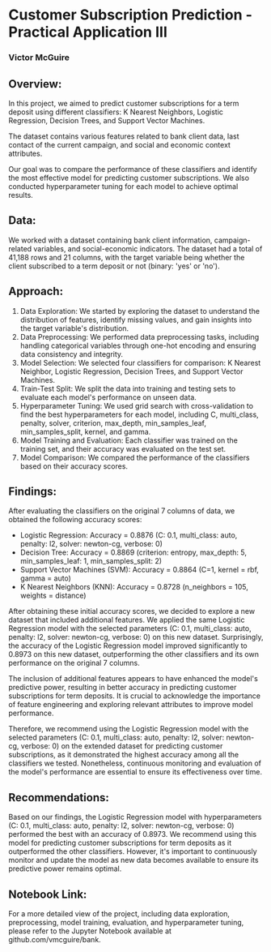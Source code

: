 # Customer Subscription Prediction - Practical Application III
### Victor McGuire

## Overview:
In this project, we aimed to predict customer subscriptions for a term deposit using different classifiers: K Nearest Neighbors, Logistic Regression, Decision Trees, and Support Vector Machines. 

The dataset contains various features related to bank client data, last contact of the current campaign, and social and economic context attributes. 

Our goal was to compare the performance of these classifiers and identify the most effective model for predicting customer subscriptions. We also conducted hyperparameter tuning for each model to achieve optimal results.

## Data:
We worked with a dataset containing bank client information, campaign-related variables, and social-economic indicators. The dataset had a total of 41,188 rows and 21 columns, with the target variable being whether the client subscribed to a term deposit or not (binary: 'yes' or 'no').

## Approach:
1. Data Exploration: We started by exploring the dataset to understand the distribution of features, identify missing values, and gain insights into the target variable's distribution.
2. Data Preprocessing: We performed data preprocessing tasks, including handling categorical variables through one-hot encoding and ensuring data consistency and integrity.
3. Model Selection: We selected four classifiers for comparison: K Nearest Neighbor, Logistic Regression, Decision Trees, and Support Vector Machines.
4. Train-Test Split: We split the data into training and testing sets to evaluate each model's performance on unseen data.
5. Hyperparameter Tuning: We used grid search with cross-validation to find the best hyperparameters for each model, including C, multi_class, penalty, solver, criterion, max_depth, min_samples_leaf, min_samples_split, kernel, and gamma.
6. Model Training and Evaluation: Each classifier was trained on the training set, and their accuracy was evaluated on the test set.
7. Model Comparison: We compared the performance of the classifiers based on their accuracy scores.

## Findings:
After evaluating the classifiers on the original 7 columns of data, we obtained the following accuracy scores:

* Logistic Regression: Accuracy = 0.8876 (C: 0.1, multi_class: auto, penalty: l2, solver: newton-cg, verbose: 0)
* Decision Tree: Accuracy = 0.8869 (criterion: entropy, max_depth: 5, min_samples_leaf: 1, min_samples_split: 2)
* Support Vector Machines (SVM): Accuracy = 0.8864 (C=1, kernel = rbf, gamma = auto)
* K Nearest Neighbors (KNN): Accuracy = 0.8728 (n_neighbors = 105, weights = distance)

After obtaining these initial accuracy scores, we decided to explore a new dataset that included additional features. We applied the same Logistic Regression model with the selected parameters (C: 0.1, multi_class: auto, penalty: l2, solver: newton-cg, verbose: 0) on this new dataset. Surprisingly, the accuracy of the Logistic Regression model improved significantly to 0.8973 on this new dataset, outperforming the other classifiers and its own performance on the original 7 columns.

The inclusion of additional features appears to have enhanced the model's predictive power, resulting in better accuracy in predicting customer subscriptions for term deposits. It is crucial to acknowledge the importance of feature engineering and exploring relevant attributes to improve model performance.

Therefore, we recommend using the Logistic Regression model with the selected parameters (C: 0.1, multi_class: auto, penalty: l2, solver: newton-cg, verbose: 0) on the extended dataset for predicting customer subscriptions, as it demonstrated the highest accuracy among all the classifiers we tested. Nonetheless, continuous monitoring and evaluation of the model's performance are essential to ensure its effectiveness over time.

## Recommendations:
Based on our findings, the Logistic Regression model with hyperparameters (C: 0.1, multi_class: auto, penalty: l2, solver: newton-cg, verbose: 0) performed the best with an accuracy of 0.8973. We recommend using this model for predicting customer subscriptions for term deposits as it outperformed the other classifiers. However, it's important to continuously monitor and update the model as new data becomes available to ensure its predictive power remains optimal.

## Notebook Link:
For a more detailed view of the project, including data exploration, preprocessing, model training, evaluation, and hyperparameter tuning, please refer to the Jupyter Notebook available at github.com/vmcguire/bank.